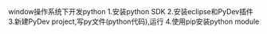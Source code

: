 window操作系统下开发python
1.安装python SDK
2.安装eclipse和PyDev插件
3.新建PyDev project,写py文件(python代码),运行
4.使用pip安装python module
